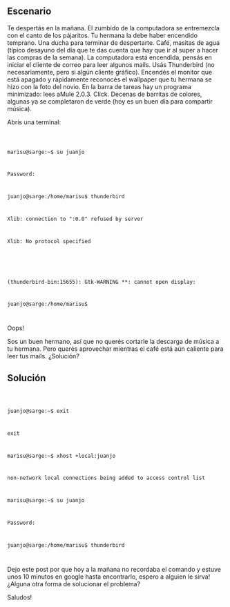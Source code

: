 <html><body><h2>Escenario</h2>

Te despertás en la mañana. El zumbido de la computadora se entremezcla con el canto de los pájaritos. Tu hermana la debe haber encendido temprano. Una ducha para terminar de despertarte. Café, masitas de agua (típico desayuno del día que te das cuenta que hay que ir al super a hacer las compras de la semana). La computadora está encendida, pensás en iniciar el cliente de correo para leer algunos mails. Usás Thunderbird (no necesariamente, pero si algún cliente gráfico). Encendés el monitor que está apagado y rápidamente reconocés el  wallpaper que tu hermana se hizo con la foto del novio. En la barra de tareas hay un programa minimizado: lees aMule 2.0.3. Click. Decenas de barritas de colores, algunas ya se completaron de verde (hoy es un buen día para compartir música).



Abris una terminal:

<code>

marisu@sarge:~$ su juanjo

Password:

juanjo@sarge:/home/marisu$ thunderbird

Xlib: connection to ":0.0" refused by server

Xlib: No protocol specified

<br>

(thunderbird-bin:15655): Gtk-WARNING **: cannot open display:

juanjo@sarge:/home/marisu$

</code>

Oops!



Sos un buen hermano, así que no querés cortarle la descarga de música a tu hermana. Pero querés aprovechar mientras el café está aún caliente para leer tus mails. ¿Solución?

<!--more-->

<h2>Solución</h2>

<code>

juanjo@sarge:~$ exit

exit

marisu@sarge:~$ xhost +local:juanjo

non-network local connections being added to access control list

marisu@sarge:~$ su juanjo

Password:

juanjo@sarge:/home/marisu$ thunderbird

</code>



Dejo este post por que hoy a la mañana no recordaba el comando y estuve unos 10 minutos en google hasta encontrarlo, espero a alguien le sirva! ¿Alguna otra forma de solucionar el problema?



Saludos!</body></html>